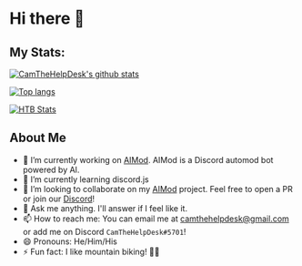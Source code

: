 # Hi there 👋

## My Stats:
[![CamTheHelpDesk's github stats](https://github-readme-stats.vercel.app/api?username=CamTheHelpDesk&theme=dark&show_icons=true&include_all_commits=true)](https://camdan.me)

[![Top langs](https://github-readme-stats.vercel.app/api/top-langs/?username=CamTheHelpDesk)](https://camdan.me)

[![HTB Stats](http://www.hackthebox.eu/badge/image/416145)](https://www.hackthebox.eu/home/users/profile/416145)

## About Me

- 🔭 I’m currently working on [AIMod](https://github.com/CamTheHelpDesk/aimod). AIMod is a Discord automod bot powered by AI.
- 🌱 I’m currently learning discord.js
- 👯 I’m looking to collaborate on my [AIMod](https://github.com/CamTheHelpDesk/aimod) project. Feel free to open a PR or join our [Discord](https://discord.gg/3zzE4n7)!
- 💬 Ask me anything. I'll answer if I feel like it.
- 📫 How to reach me: You can email me at [camthehelpdesk@gmail.com](mailto:camthehelpdesk@gmail.com?subject=Hello!&body=Hi!%20I%20got%20your%20email%20from%20your%20GitHub%20repo.) or add me on Discord `CamTheHelpDesk#5701`!
- 😄 Pronouns: He/Him/His
- ⚡ Fun fact: I like mountain biking! 🚵🚴
